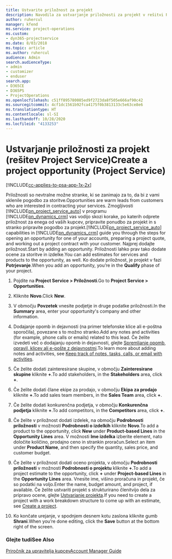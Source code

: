 ```yaml
---
title: Ustvarite priložnost za projekt
description: Navodila za ustvarjanje priložnosti za projekt v rešitvi Project Service
author: ruhercul
manager: kfend
ms.service: project-operations
ms.custom:
- dyn365-projectservice
ms.date: 8/03/2018
ms.topic: article
ms.author: ruhercul
audience: Admin
search.audienceType:
- admin
- customizer
- enduser
search.app:
- D365CE
- D365PS
- ProjectOperations
ms.openlocfilehash: c51ff895780085ed9f2723da8f505e666af90c42
ms.sourcegitcommit: 4cf1dc1561b92fca4175f0b3813133c5e63ce8e6
ms.translationtype: HT
ms.contentlocale: sl-SI
ms.lasthandoff: 10/28/2020
ms.locfileid: "4133253"
---
```

# <a name="create-a-project-opportunity-project-service"></a><span data-ttu-id="094b4-103">Ustvarjanje priložnosti za projekt (rešitev Project Service)</span><span class="sxs-lookup"><span data-stu-id="094b4-103">Create a project opportunity (Project Service)</span></span>

[!INCLUDE[cc-applies-to-psa-app-1x-2x](../includes/cc-applies-to-psa-app-1x-2x.md)]

<span data-ttu-id="094b4-104">Priložnosti so nevtralne možne stranke, ki se zanimajo za to, da bi z vami sklenile pogodbo za storitve.</span><span class="sxs-lookup"><span data-stu-id="094b4-104">Opportunities are warm leads from customers who are interested in contracting your services.</span></span> <span data-ttu-id="094b4-105">Zmogljivosti [!INCLUDE[pn_project_service_auto](../includes/pn-project-service-auto.md)] v programu [!INCLUDE[pn_dynamics_crm](../includes/pn-dynamics-crm.md)] vas vodijo skozi korake, po katerih odprete priložnost za enega od vaših kupcev, pripravite ponudbo za projekt in s stranko pripravite pogodbo za projekt.</span><span class="sxs-lookup"><span data-stu-id="094b4-105">[!INCLUDE[pn_project_service_auto](../includes/pn-project-service-auto.md)] capabilities in [!INCLUDE[pn_dynamics_crm](../includes/pn-dynamics-crm.md)] guide you through the steps for opening an opportunity for one of your accounts, preparing a project quote, and working out a project contract with your customer.</span></span> <span data-ttu-id="094b4-106">Najprej dodajte priložnost.</span><span class="sxs-lookup"><span data-stu-id="094b4-106">Start by adding an opportunity.</span></span> <span data-ttu-id="094b4-107">Priložnosti lahko prav tako dodate ocene za storitve in izdelke.</span><span class="sxs-lookup"><span data-stu-id="094b4-107">You can add estimates for services and products to the opportunity, as well.</span></span> <span data-ttu-id="094b4-108">Ko dodate priložnost, je projekt v fazi **Potrjevanje**.</span><span class="sxs-lookup"><span data-stu-id="094b4-108">When you add an opportunity, you’re in the **Qualify** phase of your project.</span></span>  
  
1.  <span data-ttu-id="094b4-109">Pojdite na **Project Service > Priložnosti**.</span><span class="sxs-lookup"><span data-stu-id="094b4-109">Go to **Project Service > Opportunities**.</span></span>  
  
2.  <span data-ttu-id="094b4-110">Kliknite **Novo**.</span><span class="sxs-lookup"><span data-stu-id="094b4-110">Click **New**.</span></span>  
  
3.  <span data-ttu-id="094b4-111">V območju **Povzetek** vnesite podjetje in druge podatke priložnosti.</span><span class="sxs-lookup"><span data-stu-id="094b4-111">In the **Summary** area, enter your opportunity's company and other information.</span></span>  
  
4.  <span data-ttu-id="094b4-112">Dodajanje opomb in dejavnosti (na primer telefonske klice ali e-poštna sporočila), povezane s to možno stranko.</span><span class="sxs-lookup"><span data-stu-id="094b4-112">Add any notes and activities (for example, phone calls or emails) related to this lead.</span></span> <span data-ttu-id="094b4-113">Če želite izvedeti več o dodajanju opomb in dejavnosti, glejte [Spremljanje opomb, opravil, klicev ali e-pošte z dejavnostmi](https://docs.microsoft.com/dynamics365/customerengagement/on-premises/basics/work-with-activities).</span><span class="sxs-lookup"><span data-stu-id="094b4-113">To learn more about adding notes and activities, see [Keep track of notes, tasks, calls, or email with activities](https://docs.microsoft.com/dynamics365/customerengagement/on-premises/basics/work-with-activities).</span></span>  
  
5.  <span data-ttu-id="094b4-114">Če želite dodati zainteresirane skupine, v območju **Zainteresirane skupine** kliknite **+**.</span><span class="sxs-lookup"><span data-stu-id="094b4-114">To add stakeholders, in the **Stakeholders** area, click **+**.</span></span>  
  
6.  <span data-ttu-id="094b4-115">Če želite dodati člane ekipe za prodajo, v območju **Ekipa za prodajo** kliknite **+**.</span><span class="sxs-lookup"><span data-stu-id="094b4-115">To add sales team members, in the **Sales Team** area, click **+**.</span></span>  
  
7.  <span data-ttu-id="094b4-116">Če želite dodati konkurenčna podjetja, v območju **Konkurenčna podjetja** kliknite **+**.</span><span class="sxs-lookup"><span data-stu-id="094b4-116">To add competitors, in the **Competitors** area, click **+**.</span></span>  
  
8.  <span data-ttu-id="094b4-117">Če želite v priložnost dodati izdelek, na območju **Podrobnosti priložnosti** v možnosti **Podrobnosti o izdelkih** kliknite **Novo**.</span><span class="sxs-lookup"><span data-stu-id="094b4-117">To add a product to the opportunity, click **New** under **Product-based Lines** in the **Opportunity Lines** area.</span></span> <span data-ttu-id="094b4-118">V možnosti **Ime izdelka** izberite element, nato določite količino, prodajno ceno in strankin proračun.</span><span class="sxs-lookup"><span data-stu-id="094b4-118">Select an item under **Product Name**, and then specify the quantity, sales price, and customer budget.</span></span>  
  
9. <span data-ttu-id="094b4-119">Če želite v priložnost dodati oceno projekta, v območju **Podrobnosti priložnosti** v možnosti **Podrobnosti o projektu** kliknite **+**.</span><span class="sxs-lookup"><span data-stu-id="094b4-119">To add a project estimate to the opportunity, click **+** under **Project-based Lines** in the **Opportunity Lines** area.</span></span> <span data-ttu-id="094b4-120">Vnesite ime, višino proračuna in projekt, če so podatki na voljo.</span><span class="sxs-lookup"><span data-stu-id="094b4-120">Enter the name, budget amount, and project, if available.</span></span> <span data-ttu-id="094b4-121">Če želite ustvariti projekt s strukturirano členitvijo dela za pripravo ocene, glejte [Ustvarjanje projekta](../psa/create-project.md).</span><span class="sxs-lookup"><span data-stu-id="094b4-121">If you need to create a project with a work breakdown structure to come up with an estimate, see [Create a project](../psa/create-project.md).</span></span>  
  
10. <span data-ttu-id="094b4-122">Ko končate urejanje, v spodnjem desnem kotu zaslona kliknite gumb **Shrani**.</span><span class="sxs-lookup"><span data-stu-id="094b4-122">When you’re done editing, click the **Save** button at the bottom right of the screen.</span></span>  
  
### <a name="see-also"></a><span data-ttu-id="094b4-123">Glejte tudi</span><span class="sxs-lookup"><span data-stu-id="094b4-123">See Also</span></span>  
 [<span data-ttu-id="094b4-124">Priročnik za upravitelja kupcev</span><span class="sxs-lookup"><span data-stu-id="094b4-124">Account Manager Guide</span></span>](../psa/account-manager-guide.md)
